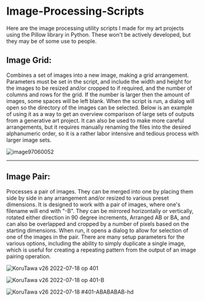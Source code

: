 # Image-Processing-Scripts
Here are the image processing utility scripts I made for my art projects using the Pillow library in Python. These won't be actively developed, but they may be of some use to people.

## Image Grid:
Combines a set of images into a new image, making a grid arrangement. Parameters must be set in the script, and include the width and height for the images to be resized and/or cropped to if required, and the number of columns and rows for the grid. If the number is larger then the amount of images, some spaces will be left blank. When the script is run, a dialog will open so the directory of the images can be selected. Below is an example of using it as a way to get an overview comparison of large sets of outputs from a generative art project. It can also be used to make more careful arrangements, but it requires manually renaming the files into the desired alphanumeric order, so it is a rather labor intensive and tedious process with larger image sets.

![image97060052](https://github.com/Metamere/Image-Processing-Scripts/assets/62861841/f06bc32b-e1ff-497a-92eb-e3311d74d5f3)


***

## Image Pair:
Processes a pair of images. They can be merged into one by placing them side by side in any arrangement and/or resized to various preset dimensions. It is designed to work with a pair of images, where one's filename will end with "-B". They can be mirrored horizontally or vertically, rotated either direction in 90 degree increments, Arranged AB or BA, and can also be overlapped and cropped by a number of pixels based on the starting dimensions. When run, it opens a dialog to allow for selection of one of the images in the pair. There are many setup parameters for the various options, including the ability to simply duplicate a single image, which is useful for creating a repeating pattern from the output of an image pairing operation.

![KoruTawa v26 2022-07-18 op 401](https://github.com/Metamere/Image-Processing-Scripts/assets/62861841/e0dd562a-f94f-41fb-be5b-65e9cc36f332)

![KoruTawa v26 2022-07-18 op 401-B](https://github.com/Metamere/Image-Processing-Scripts/assets/62861841/a257e8a5-1f49-4d46-9bb4-d12e6d361b58)

![KoruTawa v26 2022-07-18 #401-ABABABAB-hd](https://github.com/Metamere/Image-Processing-Scripts/assets/62861841/81787d16-1bb0-40b5-90f4-3de0239976cf)

